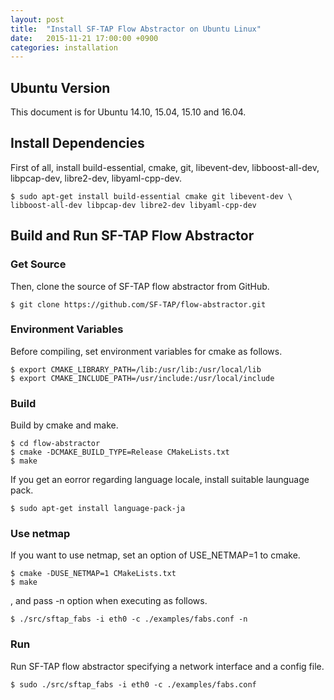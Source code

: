 ```yaml
---
layout: post
title:  "Install SF-TAP Flow Abstractor on Ubuntu Linux"
date:   2015-11-21 17:00:00 +0900
categories: installation
---
```

## Ubuntu Version

This document is for Ubuntu 14.10, 15.04, 15.10 and 16.04.

## Install Dependencies

First of all, install build-essential, cmake, git, libevent-dev, libboost-all-dev, libpcap-dev, libre2-dev, libyaml-cpp-dev.

    $ sudo apt-get install build-essential cmake git libevent-dev \
    libboost-all-dev libpcap-dev libre2-dev libyaml-cpp-dev

## Build and Run SF-TAP Flow Abstractor

### Get Source

Then, clone the source of SF-TAP flow abstractor from GitHub.

    $ git clone https://github.com/SF-TAP/flow-abstractor.git

### Environment Variables

Before compiling, set environment variables for cmake as follows.

    $ export CMAKE_LIBRARY_PATH=/lib:/usr/lib:/usr/local/lib
    $ export CMAKE_INCLUDE_PATH=/usr/include:/usr/local/include

### Build

Build by cmake and make.

    $ cd flow-abstractor
    $ cmake -DCMAKE_BUILD_TYPE=Release CMakeLists.txt
    $ make

If you get an eorror regarding language locale, install suitable launguage pack.

    $ sudo apt-get install language-pack-ja

### Use netmap

If you want to use netmap, set an option of USE_NETMAP=1 to cmake.

    $ cmake -DUSE_NETMAP=1 CMakeLists.txt
    $ make

, and pass -n option when executing as follows.

    $ ./src/sftap_fabs -i eth0 -c ./examples/fabs.conf -n

### Run

Run SF-TAP flow abstractor specifying a network interface and a config file.

    $ sudo ./src/sftap_fabs -i eth0 -c ./examples/fabs.conf

